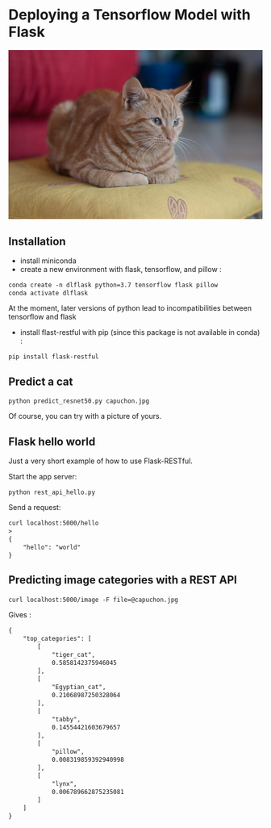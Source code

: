 # Deploying a Tensorflow Model with Flask

![](capuchon.jpg)

## Installation 

* install miniconda
* create a new environment with flask, tensorflow, and pillow :  

```
conda create -n dlflask python=3.7 tensorflow flask pillow
conda activate dlflask
```

At the moment, later versions of python lead to incompatibilities 
between tensorflow and flask

* install flast-restful with pip 
(since this package is not available in conda) : 

```
pip install flask-restful
```

## Predict a cat

```
python predict_resnet50.py capuchon.jpg
```

Of course, you can try with a picture of yours.

## Flask hello world

Just a very short example of how to use Flask-RESTful.

Start the app server: 

```
python rest_api_hello.py
```

Send a request:

```
curl localhost:5000/hello
> 
{
    "hello": "world"
}
```

## Predicting image categories with a REST API

```
curl localhost:5000/image -F file=@capuchon.jpg
```

Gives : 

```
{
    "top_categories": [
        [
            "tiger_cat",
            0.5858142375946045
        ],
        [
            "Egyptian_cat",
            0.21068987250328064
        ],
        [
            "tabby",
            0.14554421603679657
        ],
        [
            "pillow",
            0.008319859392940998
        ],
        [
            "lynx",
            0.006789662875235081
        ]
    ]
}
```